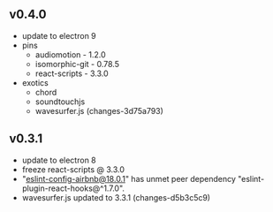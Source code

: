 ## v0.4.0
- update to electron 9
- pins
    - audiomotion - 1.2.0
    - isomorphic-git - 0.78.5
    - react-scripts - 3.3.0
- exotics
    - chord
    - soundtouchjs
    - wavesurfer.js (changes-3d75a793)


## v0.3.1
- update to electron 8
- freeze react-scripts @ 3.3.0
- "eslint-config-airbnb@18.0.1" has unmet peer dependency "eslint-plugin-react-hooks@^1.7.0".
- wavesurfer.js updated to 3.3.1 (changes-d5b3c5c9)